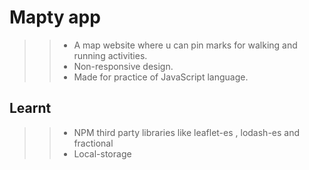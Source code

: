 # Mapty app

> > - A map website where u can pin marks for walking and running activities.
> > - Non-responsive design.
> > - Made for practice of JavaScript language.

## Learnt

> > - NPM third party libraries like leaflet-es , lodash-es and fractional
> > - Local-storage
